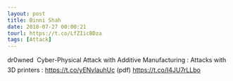 ```yaml
---
layout: post
title: Binni Shah
date: 2018-07-27 00:00:21
tourl: https://t.co/LfZIicBDza
tags: [Attack]
---
```

dr0wned  Cyber-Physical Attack with Additive Manufacturing : Attacks with 3D printers : https://t.co/yENvlauhUc (pdf) https://t.co/I4JU7rLLbo